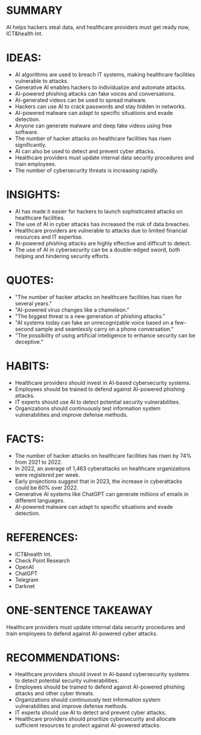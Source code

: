 # SUMMARY
AI helps hackers steal data, and healthcare providers must get ready now, ICT&health Int.

# IDEAS:
* AI algorithms are used to breach IT systems, making healthcare facilities vulnerable to attacks.
* Generative AI enables hackers to individualize and automate attacks.
* AI-powered phishing attacks can fake voices and conversations.
* AI-generated videos can be used to spread malware.
* Hackers can use AI to crack passwords and stay hidden in networks.
* AI-powered malware can adapt to specific situations and evade detection.
* Anyone can generate malware and deep fake videos using free software.
* The number of hacker attacks on healthcare facilities has risen significantly.
* AI can also be used to detect and prevent cyber attacks.
* Healthcare providers must update internal data security procedures and train employees.
* The number of cybersecurity threats is increasing rapidly.

# INSIGHTS:
* AI has made it easier for hackers to launch sophisticated attacks on healthcare facilities.
* The use of AI in cyber attacks has increased the risk of data breaches.
* Healthcare providers are vulnerable to attacks due to limited financial resources and IT expertise.
* AI-powered phishing attacks are highly effective and difficult to detect.
* The use of AI in cybersecurity can be a double-edged sword, both helping and hindering security efforts.

# QUOTES:
* "The number of hacker attacks on healthcare facilities has risen for several years."
* "AI-powered virus changes like a chameleon."
* "The biggest threat is a new generation of phishing attacks."
* "AI systems today can fake an unrecognizable voice based on a few-second sample and seamlessly carry on a phone conversation."
* "The possibility of using artificial intelligence to enhance security can be deceptive."

# HABITS:
* Healthcare providers should invest in AI-based cybersecurity systems.
* Employees should be trained to defend against AI-powered phishing attacks.
* IT experts should use AI to detect potential security vulnerabilities.
* Organizations should continuously test information system vulnerabilities and improve defense methods.

# FACTS:
* The number of hacker attacks on healthcare facilities has risen by 74% from 2021 to 2022.
* In 2022, an average of 1,463 cyberattacks on healthcare organizations were registered per week.
* Early projections suggest that in 2023, the increase in cyberattacks could be 60% over 2022.
* Generative AI systems like ChatGPT can generate millions of emails in different languages.
* AI-powered malware can adapt to specific situations and evade detection.

# REFERENCES:
* ICT&health Int.
* Check Point Research
* OpenAI
* ChatGPT
* Telegram
* Darknet

# ONE-SENTENCE TAKEAWAY
Healthcare providers must update internal data security procedures and train employees to defend against AI-powered cyber attacks.

# RECOMMENDATIONS:
* Healthcare providers should invest in AI-based cybersecurity systems to detect potential security vulnerabilities.
* Employees should be trained to defend against AI-powered phishing attacks and other cyber threats.
* Organizations should continuously test information system vulnerabilities and improve defense methods.
* IT experts should use AI to detect and prevent cyber attacks.
* Healthcare providers should prioritize cybersecurity and allocate sufficient resources to protect against AI-powered attacks.
